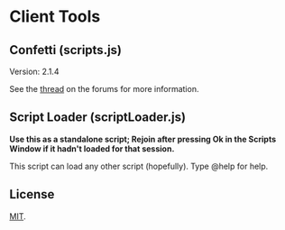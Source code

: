 # Client Tools

## Confetti (scripts.js)
Version: 2.1.4

See the [thread](http://pokemon-online.eu/forums/showthread.php?24230-Confetti-Another-client-script) on the forums for more information.

## Script Loader (scriptLoader.js)

**Use this as a standalone script; Rejoin after pressing Ok in the Scripts Window if it hadn't loaded for that session.**

This script can load any other script (hopefully). Type @help for help.

## License

[MIT](LICENSE.txt).
